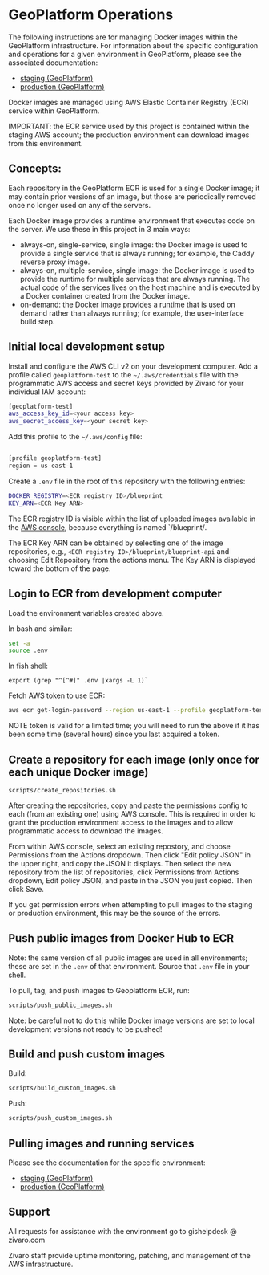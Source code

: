 # GeoPlatform Operations

The following instructions are for managing Docker images within the GeoPlatform
infrastructure. For information about the specific configuration and operations
for a given environment in GeoPlatform, please see the associated documentation:

-   [staging (GeoPlatform)](deploy/staging/README.md)
-   [production (GeoPlatform)](deploy/production/README.md)

Docker images are managed using AWS Elastic Container Registry (ECR) service
within GeoPlatform.

IMPORTANT: the ECR service used by this project is contained within the staging
AWS account; the production environment can download images from this environment.

## Concepts:

Each repository in the GeoPlatform ECR is used for a single Docker image; it
may contain prior versions of an image, but those are periodically removed
once no longer used on any of the servers.

Each Docker image provides a runtime environment that executes code on the server.
We use these in this project in 3 main ways:

-   always-on, single-service, single image: the Docker image is used to provide
    a single service that is always running; for example, the Caddy reverse proxy
    image.
-   always-on, multiple-service, single image: the Docker image is used to provide
    the runtime for multiple services that are always running. The actual code
    of the services lives on the host machine and is executed by a Docker container
    created from the Docker image.
-   on-demand: the Docker image provides a runtime that is used on demand rather
    than always running; for example, the user-interface build step.

## Initial local development setup

Install and configure the AWS CLI v2 on your development computer. Add a profile
called `geoplatform-test` to the `~/.aws/credentials` file with the programmatic
AWS access and secret keys provided by Zivaro for your individual IAM account:

```bash
[geoplatform-test]
aws_access_key_id=<your access key>
aws_secret_access_key=<your secret key>
```

Add this profile to the `~/.aws/config` file:

```bash

[profile geoplatform-test]
region = us-east-1
```

Create a `.env` file in the root of this repository with the following entries:

```bash
DOCKER_REGISTRY=<ECR registry ID>/blueprint
KEY_ARN=<ECR Key ARN>
```

The ECR registry ID is visible within the list of uploaded images available in
the [AWS console](https://us-east-1.console.aws.amazon.com/ecr/repositories?region=us-east-1), because everything is named `<ECR registry ID>/blueprint/<image ID>.

The ECR Key ARN can be obtained by selecting one of the image repositories, e.g.,
`<ECR registry ID>/blueprint/blueprint-api` and choosing Edit Repository from
the actions menu. The Key ARN is displayed toward the bottom of the page.

## Login to ECR from development computer

Load the environment variables created above.

In bash and similar:

```bash
set -a
source .env
```

In fish shell:

```fish
export (grep "^[^#]" .env |xargs -L 1)`
```

Fetch AWS token to use ECR:

```bash
aws ecr get-login-password --region us-east-1 --profile geoplatform-test | docker login --username AWS --password-stdin $DOCKER_REGISTRY
```

NOTE token is valid for a limited time; you will need to run the above if it
has been some time (several hours) since you last acquired a token.

## Create a repository for each image (only once for each unique Docker image)

```
scripts/create_repositories.sh
```

After creating the repositories, copy and paste the permissions config to each
(from an existing one) using AWS console. This is required in order to grant
the production environment access to the images and to allow programmatic
access to download the images.

From within AWS console, select an existing repostory, and choose Permissions
from the Actions dropdown. Then click "Edit policy JSON" in the upper right,
and copy the JSON it displays. Then select the new repository from the list of
repositories, click Permissions from Actions dropdown, Edit policy JSON, and
paste in the JSON you just copied. Then click Save.

If you get permission errors when attempting to pull images to the staging or
production environment, this may be the source of the errors.

## Push public images from Docker Hub to ECR

Note: the same version of all public images are used in all environments; these
are set in the `.env` of that environment. Source that `.env` file in your
shell.

To pull, tag, and push images to Geoplatform ECR, run:

```bash
scripts/push_public_images.sh
```

Note: be careful not to do this while Docker image versions are set to local
development versions not ready to be pushed!

## Build and push custom images

Build:

```bash
scripts/build_custom_images.sh
```

Push:

```bash
scripts/push_custom_images.sh
```

## Pulling images and running services

Please see the documentation for the specific environment:

-   [staging (GeoPlatform)](deploy/staging/README.md)
-   [production (GeoPlatform)](deploy/production/README.md)

## Support

All requests for assistance with the environment go to gishelpdesk @ zivaro.com

Zivaro staff provide uptime monitoring, patching, and management of the AWS infrastructure.
